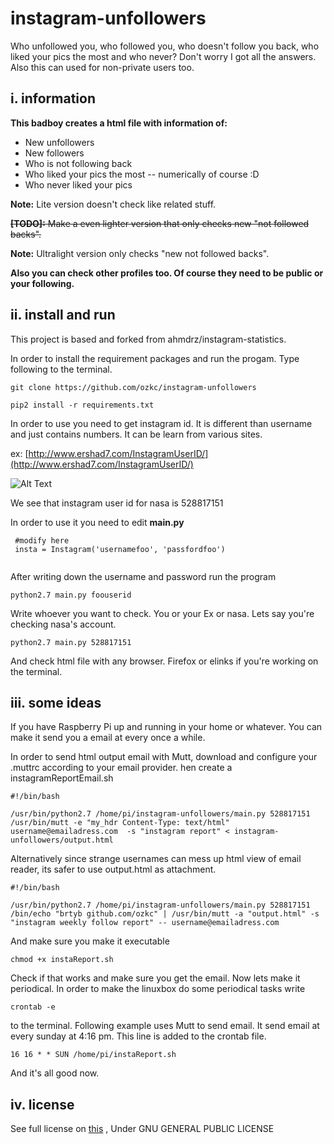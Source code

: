 # instagram-unfollowers
Who unfollowed you, who followed you, who doesn't follow you back, who liked your pics the most and who never? Don't worry I got all the answers. Also this can used for non-private users too.

i. information
--------------

**This badboy creates a html file with information of:**

 - New unfollowers
 - New followers
 - Who is not following back 
 - Who liked your pics the most -- numerically of course :D
 - Who never liked your pics 
 
**Note:** Lite version doesn't check like related stuff.

~~**[TODO]:** Make a even lighter version that only checks new "not followed backs".~~

**Note:** Ultralight version only checks "new not followed backs".

**Also you can check other profiles too. Of course they need to be public or your following.**

ii. install and run
-------------------

This project is based and forked from ahmdrz/instagram-statistics.

In order to install the requirement packages and run the progam. Type following to the terminal.
```
git clone https://github.com/ozkc/instagram-unfollowers
```
```
pip2 install -r requirements.txt
```
In order to use you need to get instagram id. It is different than username and just contains numbers. It can be learn from various sites. 

ex: [http://www.ershad7.com/InstagramUserID/](http://www.ershad7.com/InstagramUserID/)
 
 ![Alt Text](https://media.giphy.com/media/3ohs80R80RThSPnAkw/giphy.gif)

We see that instagram user id for nasa is 528817151

In order to use it you need to edit **main.py**
```
 #modify here                                                                
 insta = Instagram('usernamefoo', 'passfordfoo')                                   
             
```
After writing down the username and password run the program

    python2.7 main.py foouserid
 
Write whoever you want to check.  You or your Ex or nasa. Lets say you're checking nasa's account.

    python2.7 main.py 528817151
    

And check html file with any browser. Firefox or elinks if you're working on the terminal.
  

iii. some ideas
---------------

If you have Raspberry Pi up and running in your home or whatever. You can make it send you a email at every once a while. 

In order to send html output email with Mutt, download and configure your .muttrc according to your email provider. hen create a instagramReportEmail.sh

    #!/bin/bash 
    
    /usr/bin/python2.7 /home/pi/instagram-unfollowers/main.py 528817151 
    /usr/bin/mutt -e "my_hdr Content-Type: text/html" username@emailadress.com  -s "instagram report" < instagram-unfollowers/output.html

Alternatively since strange usernames can mess up html view of email reader, its safer to use output.html as attachment.

    #!/bin/bash 
    
    /usr/bin/python2.7 /home/pi/instagram-unfollowers/main.py 528817151 
    /bin/echo "brtyb github.com/ozkc" | /usr/bin/mutt -a "output.html" -s "instagram weekly follow report" -- username@emailadress.com 



And make sure you make it executable

    chmod +x instaReport.sh

Check if that works and make sure you get the email. Now lets make it periodical. In order to make the linuxbox do some periodical tasks write

    crontab -e

to the terminal. Following example uses Mutt to send email.  It send email at every sunday at 4:16 pm. This line is added to the crontab file.
    
    16 16 * * SUN /home/pi/instaReport.sh

And it's all good now.


iv. license
---------------
See full license on [this](https://github.com/cagrio/instagram-unfollowers/blob/master/LICENSE) , Under GNU GENERAL PUBLIC LICENSE

